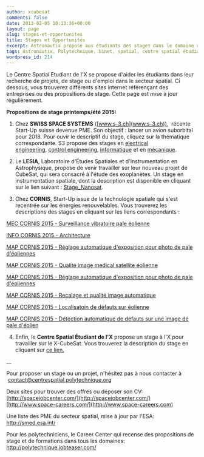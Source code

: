 ```yaml
---
author: xcubesat
comments: false
date: 2013-02-05 10:13:36+00:00
layout: page
slug: stages-et-opportunites
title: Stages et Opportunités
excerpt: Astronautix propose aux étudiants des stages dans le domaine du spatial
tags: Astronautix, Polytechnique, binet, spatial, centre spatial étudiant, étudiant, stage
wordpress_id: 214
---
```


Le Centre Spatial Etudiant de l'X se propose d'aider les étudiants dans leur recherche de projets, de stage ou d'emploi dans le secteur spatial. Ci dessous, vous trouverez différents sites internet référençant des entreprises ou des propositions de stage. Cette page est mise à jour régulièrement.

**Propositions de stage printemps/été 2015:**

1. Chez **SWISS SPACE SYSTEMS** ([www.s-3.ch](www.s-3.ch)),  récente Start-Up suisse devenue PME. Son objectif : lancer un avion suborbital pour 2018. Pour ouvir le descriptif du stage, cliquez sur la thématique correspondante. S3 propose des stages en [electrical engineering](http://www.s-3.ch/docs/default-source/internships/electrical-engineering), [control engineering](http://www.s-3.ch/docs/default-source/internships/control-engineering), [informatique](http://www.s-3.ch/docs/default-source/internships/computer-science) et en [mécanique](http://www.s-3.ch/docs/default-source/internships/mechanical-engineering).

2. Le **LESIA**, Laboratoire d'Études Spatiales et d'Instrumentation en Astrophysique, propose de venir travailler sur leur nouveau projet de CubeSat, qui sera consacré à l'étude des exoplanètes. Un stage en instrumentation spatiale, dont la description est disponible en cliquant sur le lien suivant : [Stage_Nanosat](https://xspacecenter.files.wordpress.com/2013/02/stage_nanosat.pdf).

3. Chez **CORNIS**, Start-Up issue de la technologie spatiale qui s'est recentrée sur les énergies renouvelables. Vous trouverez les descriptions des stages en cliquant sur les liens correspondants :

[MEC CORNIS 2015 - Surveillance vibratoire pale éolienne](https://xspacecenter.files.wordpress.com/2013/02/mec-cornis-2015-surveillance-vibratoire-pale-c3a9olienne.pdf)

[INFO CORNIS 2015 - Architecture](https://xspacecenter.files.wordpress.com/2013/02/info-cornis-2015-architecture.pdf)

[MAP CORNIS 2015 - Réglage automatique d'exposition pour photo de pale d'éoliennes](https://xspacecenter.files.wordpress.com/2013/02/map-cornis-2015-rc3a9glage-automatique-dexposition-pour-photo-de-pale-dc3a9oliennes.pdf)

[MAP CORNIS 2015 - Qualité image medical satellite éolienne](https://xspacecenter.files.wordpress.com/2013/02/map-cornis-2015-qualitc3a9-image-medical-satellite-c3a9olienne.pdf)

[MAP CORNIS 2015 - Réglage automatique d'exposition pour photo de pale d'éoliennes](https://xspacecenter.files.wordpress.com/2013/02/map-cornis-2015-rc3a9glage-automatique-dexposition-pour-photo-de-pale-dc3a9oliennes.pdf)

[MAP CORNIS 2015 - Recalage et qualité image automatique](https://xspacecenter.files.wordpress.com/2013/02/map-cornis-2015-recalage-et-qualitc3a9-image-automatique.pdf)

[MAP CORNIS 2015 - Localisatoin de défauts sur éolienne](https://xspacecenter.files.wordpress.com/2013/02/map-cornis-2015-localisatoin-de-dc3a9fauts-sur-c3a9olienne.pdf)

[MAP CORNIS 2015 - Détection automatique de défauts sur une image de pale d'éolien](https://xspacecenter.files.wordpress.com/2013/02/map-cornis-2015-dc3a9tection-automatique-de-dc3a9fauts-sur-une-image-de-pale-dc3a9olien.pdf)

4. Enfin, le **Centre Spatial Étudiant de l'X** propose un stage à l'X pour travailler sur le X-CubeSat. Vous trouverez la description du stage en cliquant sur [ce lien.](https://xspacecenter.files.wordpress.com/2013/02/stage_xcubesat.pdf)

__

Pour proposer un stage ou un projet, n'hésitez pas à nous contacter à  contact@centrespatial.polytechnique.org

Deux sites pour trouver des offres ou déposer son CV:
[http://spacejobcenter.com/](http://spacejobcenter.com/)
[http://www.space-careers.com/](http://www.space-careers.com)

Une liste des PME du secteur spatial, mise à jour par l'ESA:
http://smed.esa.int/

Pour les polytechniciens, le Career Center qui recense des propositions de stage et de formations dans tous les domaines:
http://polytechnique.jobteaser.com/



